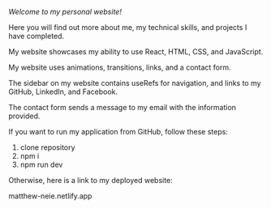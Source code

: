 *Welcome to my personal website!*

Here you will find out more about me, my technical skills, and projects I have completed.

My website showcases my ability to use React, HTML, CSS, and JavaScript.

My website uses animations, transitions, links, and a contact form.

The sidebar on my website contains useRefs for navigation, and links to my GitHub, LinkedIn, and Facebook.

The contact form sends a message to my email with the information provided.

If you want to run my application from GitHub, follow these steps:

  1. clone repository
  2. npm i
  3. npm run dev

Otherwise, here is a link to my deployed website:

matthew-neie.netlify.app

